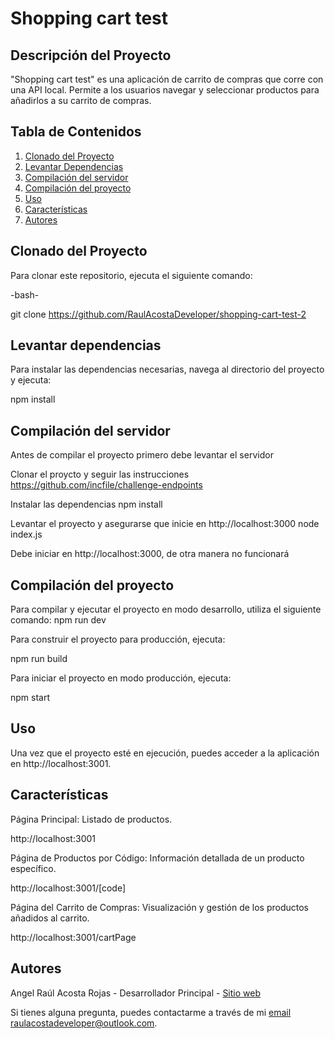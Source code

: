 # Shopping cart test

## Descripción del Proyecto
"Shopping cart test" es una aplicación de carrito de compras que corre con una API local. Permite a los usuarios navegar y seleccionar productos para añadirlos a su carrito de compras.

## Tabla de Contenidos
1. [Clonado del Proyecto](#clonado-del-proyecto)
2. [Levantar Dependencias](#levantar-dependencias)
3. [Compilación del servidor](#compilación-del-servidor)
4. [Compilación del proyecto](#compilación-del-proyecto)
5. [Uso](#uso)
6. [Características](#características)
7. [Autores](#autores)

## Clonado del Proyecto
Para clonar este repositorio, ejecuta el siguiente comando:

-bash-

git clone https://github.com/RaulAcostaDeveloper/shopping-cart-test-2

## Levantar dependencias
Para instalar las dependencias necesarias, navega al directorio del proyecto y ejecuta:

npm install

## Compilación del servidor
Antes de compilar el proyecto primero debe levantar el servidor

Clonar el proycto y seguir las instrucciones https://github.com/incfile/challenge-endpoints

Instalar las dependencias
npm install

Levantar el proyecto y asegurarse que inicie en http://localhost:3000
node index.js

Debe iniciar en http://localhost:3000, de otra manera no funcionará

## Compilación del proyecto
Para compilar y ejecutar el proyecto en modo desarrollo, utiliza el siguiente comando:
npm run dev

Para construir el proyecto para producción, ejecuta:

npm run build

Para iniciar el proyecto en modo producción, ejecuta:

npm start

## Uso
Una vez que el proyecto esté en ejecución, puedes acceder a la aplicación en http://localhost:3001.

## Características

Página Principal: Listado de productos.

http://localhost:3001


Página de Productos por Código: Información detallada de un producto específico.

http://localhost:3001/[code]


Página del Carrito de Compras: Visualización y gestión de los productos añadidos al carrito.

http://localhost:3001/cartPage


## Autores
Angel Raúl Acosta Rojas - Desarrollador Principal - [Sitio web](https://www.raulacostadeveloper.com/dev)

Si tienes alguna pregunta, puedes contactarme a través de mi [email raulacostadeveloper@outlook.com](raulacostadeveloper@outlook.com).
